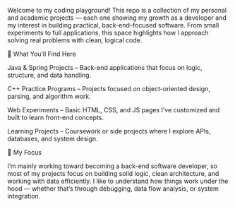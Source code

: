 Welcome to my coding playground! This repo is a collection of my personal and academic projects — each one showing my growth as a developer and my interest in building practical, back-end–focused software. From small experiments to full applications, this space highlights how I approach solving real problems with clean, logical code.

🧠 What You’ll Find Here

Java & Spring Projects – Back-end applications that focus on logic, structure, and data handling.

C++ Practice Programs – Projects focused on object-oriented design, parsing, and algorithm work.

Web Experiments – Basic HTML, CSS, and JS pages I’ve customized and built to learn front-end concepts.

Learning Projects – Coursework or side projects where I explore APIs, databases, and system design.

🎯 My Focus

I’m mainly working toward becoming a back-end software developer, so most of my projects focus on building solid logic, clean architecture, and working with data efficiently. I like to understand how things work under the hood — whether that’s through debugging, data flow analysis, or system integration.
